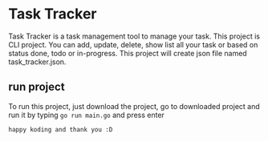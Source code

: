 # Task Tracker
Task Tracker is a task management tool to manage your task. This project is CLI project. You can add, update, delete, show list all your task or based on status done, todo or in-progress. This project will create json file named task_tracker.json.

## run project
To run this project, just download the project, go to downloaded project and run it by typing ```go run main.go``` and press enter

```happy koding and thank you :D```